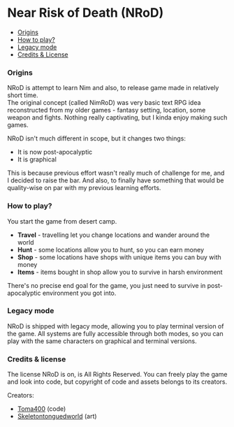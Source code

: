# Near Risk of Death (NRoD)

- [Origins](#origins)
- [How to play?](#how-to-play)
- [Legacy mode](#legacy-mode)
- [Credits & License](#credits--license)

### Origins
NRoD is attempt to learn Nim and also, to release game made in relatively short
time.  
The original concept (called NimRoD) was very basic text RPG idea reconstructed
from my older games - fantasy setting, location, some weapon and fights. Nothing
really captivating, but I kinda enjoy making such games.  

NRoD isn't much different in scope, but it changes two things:
- It is now post-apocalyptic
- It is graphical

This is because previous effort wasn't really much of challenge for me, and I
decided to raise the bar. And also, to finally have something that would be
quality-wise on par with my previous learning efforts.

### How to play?
You start the game from desert camp.
- **Travel** - travelling let you change locations and wander around the world
- **Hunt** - some locations allow you to hunt, so you can earn money
- **Shop** - some locations have shops with unique items you can buy with money
- **Items** - items bought in shop allow you to survive in harsh environment

There's no precise end goal for the game, you just need to survive in
post-apocalyptic environment you got into.

### Legacy mode
NRoD is shipped with legacy mode, allowing you to play terminal version of the
game. All systems are fully accessible through both modes, so you can play with
the same characters on graphical and terminal versions.

### Credits & license
The license NRoD is on, is All Rights Reserved. You can freely play the game and
look into code, but copyright of code and assets belongs to its creators.

Creators:
- [Toma400](https://github.com/Toma400) (code)
- [Skeletontonguedworld](https://github.com/skeletontonguedworld) (art)